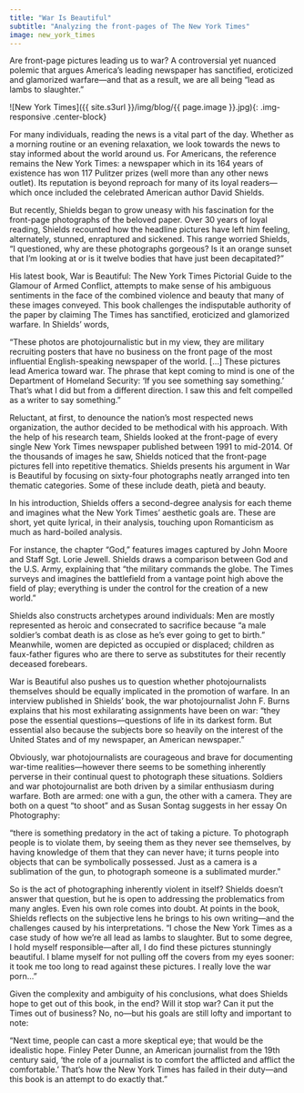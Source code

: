 ```yaml
---
title: "War Is Beautiful"
subtitle: "Analyzing the front-pages of The New York Times"
image: new_york_times
---
```


Are front-page pictures leading us to war? A controversial yet nuanced polemic that argues America’s leading newspaper has sanctified, eroticized and glamorized warfare—and that as a result, we are all being “lead as lambs to slaughter.”

![New York Times]({{ site.s3url }}/img/blog/{{ page.image }}.jpg){: .img-responsive .center-block}

For many individuals, reading the news is a vital part of the day. Whether as a morning routine or an evening relaxation, we look towards the news to stay informed about the world around us. For Americans, the reference remains the New York Times: a newspaper which in its 164 years of existence has won 117 Pulitzer prizes (well more than any other news outlet). Its reputation is beyond reproach for many of its loyal readers—which once included the celebrated American author David Shields.

But recently, Shields began to grow uneasy with his fascination for the front-page photographs of the beloved paper. Over 30 years of loyal reading, Shields recounted how the headline pictures have left him feeling, alternately, stunned, enraptured and sickened. This range worried Shields, “I questioned, why are these photographs gorgeous? Is it an orange sunset that I’m looking at or is it twelve bodies that have just been decapitated?”

His latest book, War is Beautiful: The New York Times Pictorial Guide to the Glamour of Armed Conflict, attempts to make sense of his ambiguous sentiments in the face of the combined violence and beauty that many of these images conveyed. This book challenges the indisputable authority of the paper by claiming The Times has sanctified, eroticized and glamorized warfare. In Shields’ words,

“These photos are photojournalistic but in my view, they are military recruiting posters that have no business on the front page of the most influential English-speaking newspaper of the world. […] These pictures lead America toward war. The phrase that kept coming to mind is one of the Department of Homeland Security: ‘If you see something say something.’ That’s what I did but from a different direction. I saw this and felt compelled as a writer to say something.”

Reluctant, at first, to denounce the nation’s most respected news organization, the author decided to be methodical with his approach. With the help of his research team, Shields looked at the front-page of every single New York Times newspaper published between 1991 to mid-2014. Of the thousands of images he saw, Shields noticed that the front-page pictures fell into repetitive thematics. Shields presents his argument in War is Beautiful by focusing on sixty-four photographs neatly arranged into ten thematic categories. Some of these include death, pietà and beauty.

In his introduction, Shields offers a second-degree analysis for each theme and imagines what the New York Times’ aesthetic goals are. These are short, yet quite lyrical, in their analysis, touching upon Romanticism as much as hard-boiled analysis.
<!--split-->
For instance, the chapter “God,” features images captured by John Moore and Staff Sgt. Lorie Jewell. Shields draws a comparison between God and the U.S. Army, explaining that “the military commands the globe. The Times surveys and imagines the battlefield from a vantage point high above the field of play; everything is under the control for the creation of a new world.”

Shields also constructs archetypes around individuals: Men are mostly represented as heroic and consecrated to sacrifice because “a male soldier’s combat death is as close as he’s ever going to get to birth.” Meanwhile, women are depicted as occupied or displaced; children as faux-father figures who are there to serve as substitutes for their recently deceased forebears.

War is Beautiful also pushes us to question whether photojournalists themselves should be equally implicated in the promotion of warfare. In an interview published in Shields’ book, the war photojournalist John F. Burns explains that his most exhilarating assignments have been on war: “they pose the essential questions—questions of life in its darkest form. But essential also because the subjects bore so heavily on the interest of the United States and of my newspaper, an American newspaper.”

Obviously, war photojournalists are courageous and brave for documenting war-time realities—however there seems to be something inherently perverse in their continual quest to photograph these situations. Soldiers and war photojournalist are both driven by a similar enthusiasm during warfare. Both are armed: one with a gun, the other with a camera. They are both on a quest “to shoot” and as Susan Sontag suggests in her essay On Photography:

“there is something predatory in the act of taking a picture. To photograph people is to violate them, by seeing them as they never see themselves, by having knowledge of them that they can never have; it turns people into objects that can be symbolically possessed. Just as a camera is a sublimation of the gun, to photograph someone is a sublimated murder.”

So is the act of photographing inherently violent in itself? Shields doesn’t answer that question, but he is open to addressing the problematics from many angles. Even his own role comes into doubt. At points in the book, Shields reflects on the subjective lens he brings to his own writing—and the challenges caused by his interpretations. “I chose the New York Times as a case study of how we’re all lead as lambs to slaughter. But to some degree, I hold myself responsible—after all, I do find these pictures stunningly beautiful. I blame myself for not pulling off the covers from my eyes sooner: it took me too long to read against these pictures. I really love the war porn…”

Given the complexity and ambiguity of his conclusions, what does Shields hope to get out of this book, in the end? Will it stop war? Can it put the Times out of business? No, no—but his goals are still lofty and important to note:

“Next time, people can cast a more skeptical eye; that would be the idealistic hope. Finley Peter Dunne, an American journalist from the 19th century said, ‘the role of a journalist is to comfort the afflicted and afflict the comfortable.’ That’s how the New York Times has failed in their duty—and this book is an attempt to do exactly that.”
